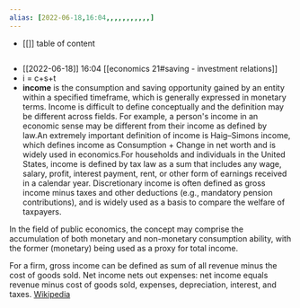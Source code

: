 ```yaml
---
alias: [2022-06-18,16:04,,,,,,,,,,,]
---
```

- [[]]
table of content
```toc
```

- [[2022-06-18]] 16:04 [[economics 21#saving - investment relations]]
- i = c+s+t
- **income** is the consumption and saving opportunity gained by an entity within a specified timeframe, which is generally expressed in monetary terms. Income is difficult to define conceptually and the definition may be different across fields. For example, a person's income in an economic sense may be different from their income as defined by law.An extremely important definition of income is Haig–Simons income, which defines income as Consumption + Change in net worth and is widely used in economics.For households and individuals in the United States, income is defined by tax law as a sum that includes any wage, salary, profit, interest payment, rent, or other form of earnings received in a calendar year. Discretionary income is often  defined as gross income minus taxes and other deductions (e.g., mandatory pension contributions), and is widely used as a basis to compare the welfare of taxpayers.

In the field of public economics, the concept may comprise the accumulation of both monetary and non-monetary consumption ability, with the former (monetary) being used as a proxy for total income.

For a firm, gross income can be defined as sum of all revenue minus the cost of goods sold. Net income nets out expenses: net income equals revenue minus cost of goods sold, expenses, depreciation, interest, and taxes.
[Wikipedia](https://en.wikipedia.org/wiki/Income)